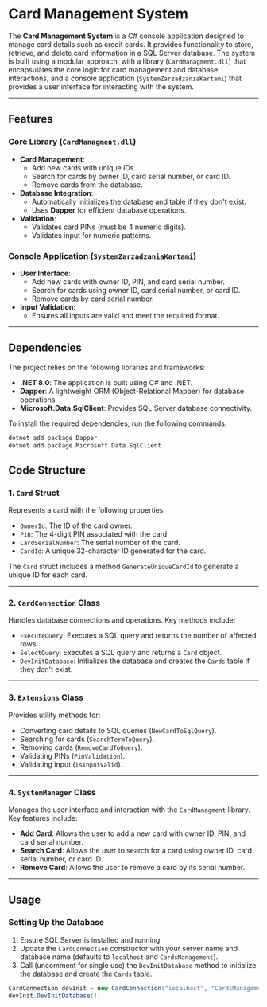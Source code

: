 # Card Management System

The **Card Management System** is a C# console application designed to manage card details such as credit cards. It provides functionality to store, retrieve, and delete card information in a SQL Server database. The system is built using a modular approach, with a library (`CardManagment.dll`) that encapsulates the core logic for card management and database interactions, and a console application (`SystemZarzadzaniaKartami`) that provides a user interface for interacting with the system.

---

## Features

### Core Library (`CardManagment.dll`)
- **Card Management**:
  - Add new cards with unique IDs.
  - Search for cards by owner ID, card serial number, or card ID.
  - Remove cards from the database.
- **Database Integration**:
  - Automatically initializes the database and table if they don't exist.
  - Uses **Dapper** for efficient database operations.
- **Validation**:
  - Validates card PINs (must be 4 numeric digits).
  - Validates input for numeric patterns.

### Console Application (`SystemZarzadzaniaKartami`)
- **User Interface**:
  - Add new cards with owner ID, PIN, and card serial number.
  - Search for cards using owner ID, card serial number, or card ID.
  - Remove cards by card serial number.
- **Input Validation**:
  - Ensures all inputs are valid and meet the required format.

---

## Dependencies

The project relies on the following libraries and frameworks:

- **.NET 8.0**: The application is built using C# and .NET.
- **Dapper**: A lightweight ORM (Object-Relational Mapper) for database operations.
- **Microsoft.Data.SqlClient**: Provides SQL Server database connectivity.

To install the required dependencies, run the following commands:

```bash
dotnet add package Dapper
dotnet add package Microsoft.Data.SqlClient
```

## Code Structure

### 1. `Card` Struct
Represents a card with the following properties:
- `OwnerId`: The ID of the card owner.
- `Pin`: The 4-digit PIN associated with the card.
- `CardSerialNumber`: The serial number of the card.
- `CardId`: A unique 32-character ID generated for the card.

The `Card` struct includes a method `GenerateUniqueCardId` to generate a unique ID for each card.

---

### 2. `CardConnection` Class
Handles database connections and operations. Key methods include:
- `ExecuteQuery`: Executes a SQL query and returns the number of affected rows.
- `SelectQuery`: Executes a SQL query and returns a `Card` object.
- `DevInitDatabase`: Initializes the database and creates the `Cards` table if they don't exist.

---

### 3. `Extensions` Class
Provides utility methods for:
- Converting card details to SQL queries (`NewCardToSqlQuery`).
- Searching for cards (`SearchTermToQuery`).
- Removing cards (`RemoveCardToQuery`).
- Validating PINs (`PinValidation`).
- Validating input (`IsInputValid`).

---

### 4. `SystemManager` Class
Manages the user interface and interaction with the `CardManagment` library. Key features include:
- **Add Card**: Allows the user to add a new card with owner ID, PIN, and card serial number.
- **Search Card**: Allows the user to search for a card using owner ID, card serial number, or card ID.
- **Remove Card**: Allows the user to remove a card by its serial number.

---

## Usage

### Setting Up the Database
1. Ensure SQL Server is installed and running.
2. Update the `CardConnection` constructor with your server name and database name (defaults to `localhost` and `CardsManagement`).
3. Call (uncomment for single use) the `DevInitDatabase` method to initialize the database and create the `Cards` table.
```csharp
CardConnection devInit = new CardConnection("localhost", "CardsManagement"); 
devInit.DevInitDatabase();
```

